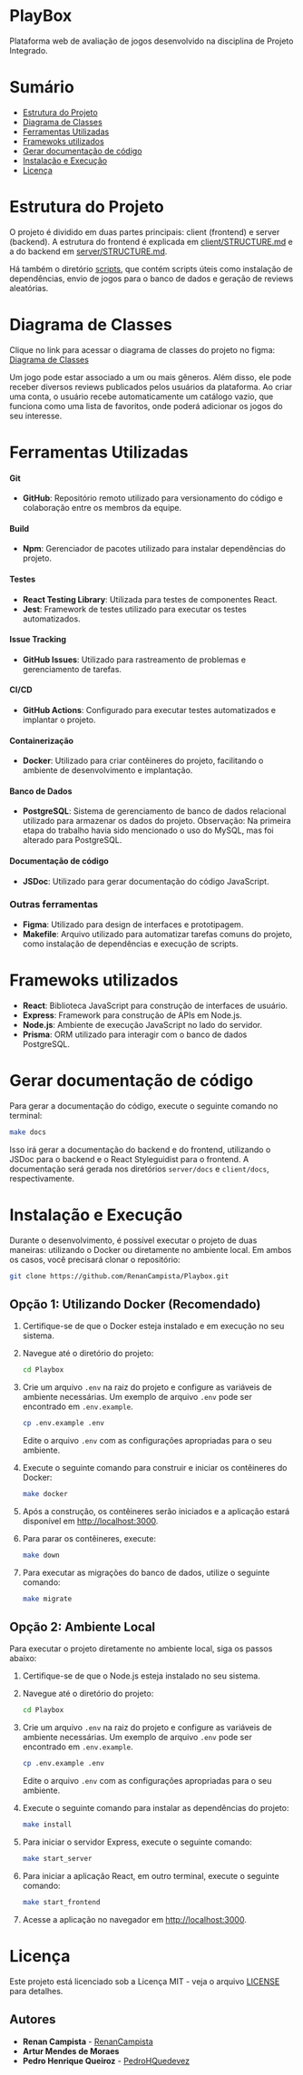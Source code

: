 # PlayBox
Plataforma web de avaliação de jogos desenvolvido na disciplina de Projeto Integrado.

# Sumário
- [Estrutura do Projeto](#estrutura-do-projeto)
- [Diagrama de Classes](#diagrama-de-classes)
- [Ferramentas Utilizadas](#ferramentas-utilizadas)
- [Framewoks utilizados](#framewoks-utilizados)
- [Gerar documentação de código](#gerar-documentação-de-código)
- [Instalação e Execução](#instalação-e-execução)
- [Licença](#licença)

# Estrutura do Projeto
O projeto é dividido em duas partes principais: client (frontend) e server (backend). A estrutura do frontend é explicada em [client/STRUCTURE.md](client/STRUCTURE.md) e a do backend em [server/STRUCTURE.md](server/STRUCTURE.md).

Há também o diretório [scripts](scripts), que contém scripts úteis como instalação de dependências, envio de jogos para o banco de dados e geração de reviews aleatórias.

# Diagrama de Classes
Clique no link para acessar o diagrama de classes do projeto no figma: [Diagrama de Classes](https://www.figma.com/proto/QDnrFeOwIcdeOkrhybck0W/Trabalho-PI?node-id=51-180&t=V2FmtJweQSe3p507-1)

Um jogo pode estar associado a um ou mais gêneros. Além disso, ele pode receber diversos reviews publicados pelos usuários da plataforma. Ao criar uma conta, o usuário recebe automaticamente um catálogo vazio, que funciona como uma lista de favoritos, onde poderá adicionar os jogos do seu interesse.

# Ferramentas Utilizadas
#### **Git**
- **GitHub**: Repositório remoto utilizado para versionamento do código e colaboração entre os membros da equipe.

#### **Build**
- **Npm**: Gerenciador de pacotes utilizado para instalar dependências do projeto.

#### **Testes**
- **React Testing Library**: Utilizada para testes de componentes React.
- **Jest**: Framework de testes utilizado para executar os testes automatizados.

#### **Issue Tracking**
- **GitHub Issues**: Utilizado para rastreamento de problemas e gerenciamento de tarefas.

#### **CI/CD**
- **GitHub Actions**: Configurado para executar testes automatizados e implantar o projeto.

#### **Containerização**
- **Docker**: Utilizado para criar contêineres do projeto, facilitando o ambiente de desenvolvimento e implantação.

#### **Banco de Dados**
- **PostgreSQL**: Sistema de gerenciamento de banco de dados relacional utilizado para armazenar os dados do projeto.
Observação: Na primeira etapa do trabalho havia sido mencionado o uso do MySQL, mas foi alterado para PostgreSQL.

#### **Documentação de código**
- **JSDoc**: Utilizado para gerar documentação do código JavaScript.

### **Outras ferramentas**
- **Figma**: Utilizado para design de interfaces e prototipagem.
- **Makefile**: Arquivo utilizado para automatizar tarefas comuns do projeto, como instalação de dependências e execução de scripts.


# Framewoks utilizados
- **React**: Biblioteca JavaScript para construção de interfaces de usuário.
- **Express**: Framework para construção de APIs em Node.js.
- **Node.js**: Ambiente de execução JavaScript no lado do servidor.
- **Prisma**: ORM utilizado para interagir com o banco de dados PostgreSQL.

# Gerar documentação de código
Para gerar a documentação do código, execute o seguinte comando no terminal:
```bash
make docs
```
Isso irá gerar a documentação do backend e do frontend, utilizando o JSDoc para o backend e o React Styleguidist para o frontend. A documentação será gerada nos diretórios `server/docs` e `client/docs`, respectivamente.

# Instalação e Execução
Durante o desenvolvimento, é possível executar o projeto de duas maneiras: utilizando o Docker ou diretamente no ambiente local.
Em ambos os casos, você precisará clonar o repositório:
   ```bash
   git clone https://github.com/RenanCampista/Playbox.git
   ```

## Opção 1: Utilizando Docker (Recomendado)
1. Certifique-se de que o Docker esteja instalado e em execução no seu sistema.

2. Navegue até o diretório do projeto:
   ```bash
   cd Playbox
   ```
3. Crie um arquivo `.env` na raiz do projeto e configure as variáveis de ambiente necessárias. Um exemplo de arquivo `.env` pode ser encontrado em `.env.example`.
   ```bash
   cp .env.example .env
   ```
   Edite o arquivo `.env` com as configurações apropriadas para o seu ambiente.

4. Execute o seguinte comando para construir e iniciar os contêineres do Docker:
   ```bash
   make docker
   ```
5. Após a construção, os contêineres serão iniciados e a aplicação estará disponível em [http://localhost:3000](http://localhost:3000).

6. Para parar os contêineres, execute:
   ```bash
   make down
   ```

7. Para executar as migrações do banco de dados, utilize o seguinte comando:
   ```bash
   make migrate
   ```

## Opção 2: Ambiente Local
Para executar o projeto diretamente no ambiente local, siga os passos abaixo:
1. Certifique-se de que o Node.js esteja instalado no seu sistema.

2. Navegue até o diretório do projeto:
   ```bash
   cd Playbox
   ```

3. Crie um arquivo `.env` na raiz do projeto e configure as variáveis de ambiente necessárias. Um exemplo de arquivo `.env` pode ser encontrado em `.env.example`.
   ```bash
   cp .env.example .env
   ```
   Edite o arquivo `.env` com as configurações apropriadas para o seu ambiente.

4. Execute o seguinte comando para instalar as dependências do projeto:
   ```bash
   make install
   ```

5. Para iniciar o servidor Express, execute o seguinte comando:
   ```bash
   make start_server
   ```

6. Para iniciar a aplicação React, em outro terminal, execute o seguinte comando:
   ```bash
   make start_frontend
   ```
7. Acesse a aplicação no navegador em [http://localhost:3000](http://localhost:3000).

# Licença

Este projeto está licenciado sob a Licença MIT - veja o arquivo [LICENSE](LICENSE) para detalhes.

## Autores

- **Renan Campista** - [RenanCampista](https://github.com/RenanCampista)
- **Artur Mendes de Moraes**
- **Pedro Henrique Queiroz** - [PedroHQuedevez](https://github.com/PedroHQuedevez)

   